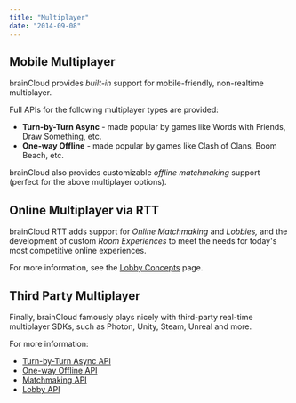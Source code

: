```yaml
---
title: "Multiplayer"
date: "2014-09-08"
---
```


## Mobile Multiplayer

brainCloud provides _built-in_ support for mobile-friendly, non-realtime multiplayer.

Full APIs for the following multiplayer types are provided:

- **Turn-by-Turn Async** - made popular by games like Words with Friends, Draw Something, etc.
- **One-way Offline** - made popular by games like Clash of Clans, Boom Beach, etc.

brainCloud also provides customizable _offline matchmaking_ support (perfect for the above multiplayer options).

## Online Multiplayer via RTT

brainCloud RTT adds support for _Online Matchmaking_ and _Lobbies,_ and the development of custom _Room Experiences_ to meet the needs for today's most competitive online experiences.

For more information, see the [Lobby Concepts](/learn/key-concepts/multiplayer/lobbies/) page.

## Third Party Multiplayer

Finally, brainCloud famously plays nicely with third-party real-time multiplayer SDKs, such as Photon, Unity, Steam, Unreal and more.

For more information:

- [Turn-by-Turn Async API](/api/capi/asyncmatch)
- [One-way Offline API](/api/capi/oneway)
- [Matchmaking API](/api/capi/matchmaking)
- [Lobby API](/api/capi/lobby)
